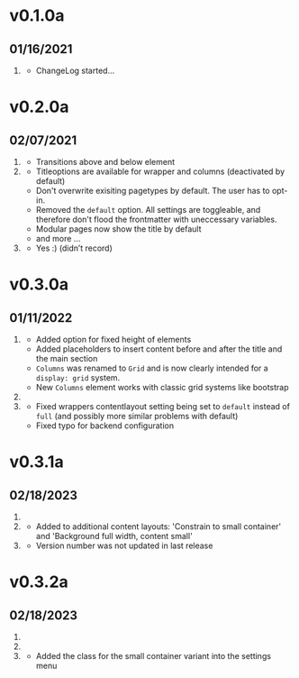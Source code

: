 
# v0.1.0a
##  01/16/2021

1. [](#new)
    * ChangeLog started...



# v0.2.0a
##  02/07/2021

1. [](#new)
    * Transitions above and below element
2. [](#improved)
    * Titleoptions are available for wrapper and columns (deactivated by default)
    * Don't overwrite exisiting pagetypes by default. The user has to opt-in.
    * Removed the  `default` option. All settings are toggleable, and therefore don't flood the frontmatter with uneccessary variables.
    * Modular pages now show the title by default
    * and more …
3. [](#bugfix)
    * Yes :) (didn’t record)


# v0.3.0a
##  01/11/2022

1. [](#new)
    * Added option for fixed height of elements
    * Added placeholders to insert content before and after the title and the main section
    * `Columns` was renamed to `Grid` and is now clearly intended for a `display: grid` system.
    * New `Columns` element works with classic grid systems like bootstrap
2. [](#improved)
3. [](#bugfix)
    * Fixed wrappers contentlayout setting being set to `default` instead of `full` (and possibly more similar problems with default)
    * Fixed typo for backend configuration

# v0.3.1a
##  02/18/2023

1. [](#new)
2. [](#improved)
    * Added to additional content layouts: 'Constrain to small container' and 'Background full width, content small'
3. [](#bugfix)
    * Version number was not updated in last release

# v0.3.2a
##  02/18/2023

1. [](#new)
2. [](#improved)
3. [](#bugfix)
    * Added the class for the small container variant into the settings menu